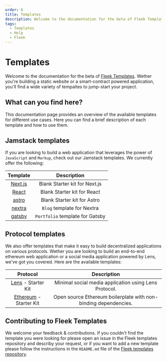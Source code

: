 ```yaml
---
order: 6
title: Templates
description: Welcome to the documentation for the beta of Fleek Templates. Whether you're building a static website or a smart-contract powered application, you'll find a wide variety of templates to jump-start your project.
tags:
  - Templates
  - Help
  - Fleek
---
```


# Templates

Welcome to the documentation for the beta of [Fleek Templates](https://github.com/fleekxyz/templates). Wether you're building a static website or a smart-contract powered application, you'll find a wide variety of tempaltes to jump-start your project.

## What can you find here?

This documentation page provides an overview of the available templates for different use cases.
Here you can find a brief description of each template and how to use them.

## Jamstack templates

If you are looking to build a web application that leverages the power of `JavaScript` and `Markup`, check out our Jamstack templates. We currently offer the following:

|                           Template                           |           Description           |
| :----------------------------------------------------------: | :-----------------------------: |
|    [Next.js](https://github.com/fleekxyz/nextjs-template)    |  Blank Starter kit for Next.js  |
|     [React](https://github.com/fleekxyz/react-template)      |   Blank Starter kit for React   |
|     [astro](https://github.com/fleekxyz/astro-template)      |   Blank Starter kit for Astro   |
|    [nextra](https://github.com/fleekxyz/fleek-demos-blog)    |   `Blog` template for Nextra    |
| [gatsby](https://github.com/fleekxyz/gatsby-portfolio-theme) | `Portfolio` template for Gatsby |

## Protocol templates

We also offer templates that make it easy to build decentralized applications on various protocols. Wether you are looking to build an end-to-end ethereum web application or a social media application powered by Lens, we've got you covered. Here are the available templates:

|                                  Protocol                                  |                           Description                           |
| :------------------------------------------------------------------------: | :-------------------------------------------------------------: |
|      [Lens](https://github.com/fleekxyz/lens-template) - Starter Kit       |      Minimal social media application using Lens Protocol.      |
| [Ethereum](https://github.com/fleekxyz/ethereum-boilerplate) - Starter Kit | Open source Ethereum boilerplate with non-binding dependencies. |

## Contributing to Fleek Templates

We welcome your feedback & contributions. If you couldn't find the template you were looking for please open an issue in the Fleek templates repository and describy your request, or if you want to add a new template please follow the instructions in the `README.md` file of the [Fleek templates repository](https://github.com/fleekxyz/templates).

